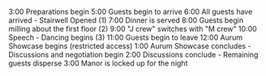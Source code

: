 3:00 Preparations begin
5:00 Guests begin to arrive
6:00 All guests have arrived - Stairwell Opened (1)
7:00 Dinner is served
8:00 Guests begin milling about the first floor (2)
9:00 "J crew" switches with "M crew"
10:00 Speech - Dancing begins (3)
11:00 Guests begin to leave
12:00 Aurum Showcase begins (restricted access)
1:00 Aurum Showcase concludes - Discussions and negotiation begin
2:00 Discussions conclude - Remaining guests disperse
3:00 Manor is locked up for the night